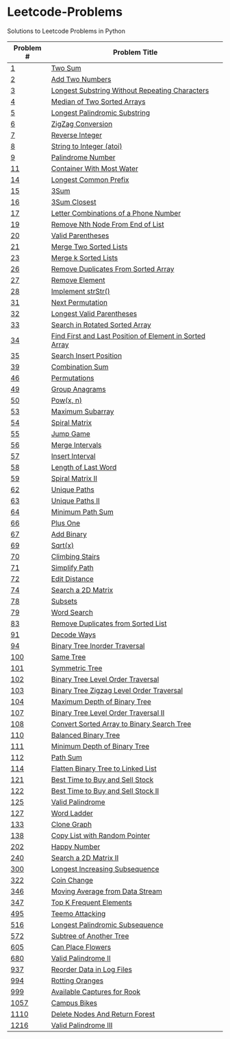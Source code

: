 # Leetcode-Problems
Solutions to Leetcode Problems in Python

| Problem #  | Problem Title |
| ------------- | ------------- |
| [1](https://leetcode.com/problems/two-sum/)  | [Two Sum](./problems/1.py)  |
| [2](https://leetcode.com/problems/add-two-numbers/)  | [Add Two Numbers](./problems/2.py)  |
| [3](https://leetcode.com/problems/longest-substring-without-repeating-characters/)  | [Longest Substring Without Repeating Characters](./problems/3.py)  |
| [4](https://leetcode.com/problems/median-of-two-sorted-arrays/)  | [Median of Two Sorted Arrays](./problems/4.py)  |
| [5](https://leetcode.com/problems/longest-palindromic-substring/)  | [Longest Palindromic Substring](./problems/5.py)  |
| [6](https://leetcode.com/problems/zigzag-conversion/)  | [ZigZag Conversion](./problems/6.py)  |
| [7](https://leetcode.com/problems/reverse-integer/)  | [Reverse Integer](./problems/7.py)  |
| [8](https://leetcode.com/problems/string-to-integer-atoi/)  | [String to Integer (atoi)](./problems/8.py)  |
| [9](https://leetcode.com/problems/palindrome-number/)  | [Palindrome Number](./problems/9.py)  |
| [11](https://leetcode.com/problems/container-with-most-water/)  | [Container With Most Water](./problems/11.py)  |
| [14](https://leetcode.com/problems/longest-common-prefix/)  | [Longest Common Prefix](./problems/14.py)  |
| [15](https://leetcode.com/problems/3sum/)  | [3Sum](./problems/15.py)  |
| [16](https://leetcode.com/problems/3sum-closest/)  | [3Sum Closest](./problems/16.py)  |
| [17](https://leetcode.com/problems/letter-combinations-of-a-phone-number/)  | [Letter Combinations of a Phone Number](./problems/17.py)  |
| [19](https://leetcode.com/problems/remove-nth-node-from-end-of-list/)  | [Remove Nth Node From End of List](./problems/19.py)  |
| [20](https://leetcode.com/problems/valid-parentheses/)  | [Valid Parentheses](./problems/20.py)  |
| [21](https://leetcode.com/problems/merge-two-sorted-lists/)  | [Merge Two Sorted Lists](./problems/21.py)  |
| [23](https://leetcode.com/problems/merge-k-sorted-lists/)  | [Merge k Sorted Lists](./problems/23.py)  |
| [26](https://leetcode.com/problems/remove-duplicates-from-sorted-array/)  | [Remove Duplicates From Sorted Array](./problems/26.py)  |
| [27](https://leetcode.com/problems/remove-element/)  | [Remove Element](./problems/27.py)  |
| [28](https://leetcode.com/problems/implement-strstr/)  | [Implement strStr()](./problems/28.py)  |
| [31](https://leetcode.com/problems/next-permutation/)  | [Next Permutation](./problems/31.py)  |
| [32](https://leetcode.com/problems/longest-valid-parentheses/)  | [Longest Valid Parentheses](./problems/32.py)  |
| [33](https://leetcode.com/problems/search-in-rotated-sorted-array/)  | [Search in Rotated Sorted Array](./problems/33.py)  |
| [34](https://leetcode.com/problems/find-first-and-last-position-of-element-in-sorted-array/)  | [Find First and Last Position of Element in Sorted Array](./problems/34.py)  |
| [35](https://leetcode.com/problems/search-insert-position/)  | [Search Insert Position](./problems/35.py)  |
| [39](https://leetcode.com/problems/combination-sum/)  | [Combination Sum](./problems/39.py)  |
| [46](https://leetcode.com/problems/permutations/)  | [Permutations](./problems/46.py)  |
| [49](https://leetcode.com/problems/group-anagrams/)  | [Group Anagrams](./problems/49.py)  |
| [50](https://leetcode.com/problems/powx-n/)  | [Pow(x, n)](./problems/50.py)  |
| [53](https://leetcode.com/problems/maximum-subarray/)  | [Maximum Subarray](./problems/53.py)  |
| [54](https://leetcode.com/problems/spiral-matrix/)  | [Spiral Matrix](./problems/54.py)  |
| [55](https://leetcode.com/problems/jump-game/)  | [Jump Game](./problems/55.py)  |
| [56](https://leetcode.com/problems/merge-intervals/)  | [Merge Intervals](./problems/56.py)  |
| [57](https://leetcode.com/problems/insert-interval/)  | [Insert Interval](./problems/57.py)  |
| [58](https://leetcode.com/problems/length-of-last-word/)  | [Length of Last Word](./problems/58.py)  |
| [59](https://leetcode.com/problems/spiral-matrix-ii/)  | [Spiral Matrix II](./problems/59.py)  |
| [62](https://leetcode.com/problems/unique-paths/)  | [Unique Paths](./problems/62.py)  |
| [63](https://leetcode.com/problems/unique-paths-ii/)  | [Unique Paths II](./problems/63.py)  |
| [64](https://leetcode.com/problems/minimum-path-sum/)  | [Minimum Path Sum](./problems/64.py)  |
| [66](https://leetcode.com/problems/plus-one/)  | [Plus One](./problems/66.py)  |
| [67](https://leetcode.com/problems/add-binary/)  | [Add Binary](./problems/67.py)  |
| [69](https://leetcode.com/problems/sqrtx/)  | [Sqrt(x)](./problems/69.py)  |
| [70](https://leetcode.com/problems/climbing-stairs/)  | [Climbing Stairs](./problems/70.py)  |
| [71](https://leetcode.com/problems/simplify-path/)  | [Simplify Path](./problems/71.py)  |
| [72](https://leetcode.com/problems/edit-distance/)  | [Edit Distance](./problems/72.py)  |
| [74](https://leetcode.com/problems/search-a-2d-matrix/)  | [Search a 2D Matrix](./problems/74.py)  |
| [78](https://leetcode.com/problems/subsets/)  | [Subsets](./problems/78.py)  |
| [79](https://leetcode.com/problems/word-search/)  | [Word Search](./problems/79.py)  |
| [83](https://leetcode.com/problems/remove-duplicates-from-sorted-list/)  | [Remove Duplicates from Sorted List](./problems/83.py)  |
| [91](https://leetcode.com/problems/decode-ways/)  | [Decode Ways](./problems/91.py)  |
| [94](https://leetcode.com/problems/binary-tree-inorder-traversal/)  | [Binary Tree Inorder Traversal](./problems/94.py)  |
| [100](https://leetcode.com/problems/same-tree/)  | [Same Tree](./problems/100.py)  |
| [101](https://leetcode.com/problems/symmetric-tree/)  | [Symmetric Tree](./problems/101.py)  |
| [102](https://leetcode.com/problems/binary-tree-level-order-traversal/)  | [Binary Tree Level Order Traversal](./problems/102.py)  |
| [103](https://leetcode.com/problems/binary-tree-zigzag-level-order-traversal/)  | [Binary Tree Zigzag Level Order Traversal](./problems/103.py)  |
| [104](https://leetcode.com/problems/maximum-depth-of-binary-tree/)  | [Maximum Depth of Binary Tree](./problems/104.py)  |
| [107](https://leetcode.com/problems/binary-tree-level-order-traversal-ii/)  | [ Binary Tree Level Order Traversal II](./problems/107.py)  |
| [108](https://leetcode.com/problems/convert-sorted-array-to-binary-search-tree/)  | [Convert Sorted Array to Binary Search Tree](./problems/108.py)  |
| [110](https://leetcode.com/problems/balanced-binary-tree/)  | [Balanced Binary Tree](./problems/110.py)  |
| [111](https://leetcode.com/problems/minimum-depth-of-binary-tree/)  | [Minimum Depth of Binary Tree](./problems/111.py)  |
| [112](https://leetcode.com/problems/path-sum/)  | [Path Sum](./problems/112.py)  |
| [114](https://leetcode.com/problems/flatten-binary-tree-to-linked-list/)  | [Flatten Binary Tree to Linked List](./problems/114.py)  |
| [121](https://leetcode.com/problems/best-time-to-buy-and-sell-stock/)  | [Best Time to Buy and Sell Stock](./problems/121.py)  |
| [122](https://leetcode.com/problems/best-time-to-buy-and-sell-stock-ii/)  | [Best Time to Buy and Sell Stock II](./problems/122.py)  |
| [125](https://leetcode.com/problems/valid-palindrome/)  | [Valid Palindrome](./problems/125.py)  |
| [127](https://leetcode.com/problems/word-ladder/)  | [Word Ladder](./problems/127.py)  |
| [133](https://leetcode.com/problems/clone-graph/)  | [Clone Graph](./problems/133.py)  |
| [138](https://leetcode.com/problems/copy-list-with-random-pointer/)  | [Copy List with Random Pointer](./problems/138.py)  |
| [202](https://leetcode.com/problems/happy-number/)  | [Happy Number](./problems/202.py)  |
| [240](https://leetcode.com/problems/search-a-2d-matrix-ii/)  | [Search a 2D Matrix II](./problems/240.py)  |
| [300](https://leetcode.com/problems/longest-increasing-subsequence/)  | [Longest Increasing Subsequence](./problems/300.py)  |
| [322](https://leetcode.com/problems/coin-change/)  | [Coin Change](./problems/322.py)  |
| [346](https://leetcode.com/problems/moving-average-from-data-stream/)  | [Moving Average from Data Stream](./problems/346.py)  |
| [347](https://leetcode.com/problems/top-k-frequent-elements/)  | [Top K Frequent Elements](./problems/347.py)  |
| [495](https://leetcode.com/problems/teemo-attacking/)  | [Teemo Attacking](./problems/495.py)  |
| [516](https://leetcode.com/problems/longest-palindromic-subsequence/)  | [Longest Palindromic Subsequence](./problems/516.py)  |
| [572](https://leetcode.com/problems/subtree-of-another-tree/)  | [Subtree of Another Tree](./problems/572.py)  |
| [605](https://leetcode.com/problems/can-place-flowers/)  | [Can Place Flowers](./problems/605.py)  |
| [680](https://leetcode.com/problems/valid-palindrome-ii/)  | [Valid Palindrome II](./problems/680.py)  |
| [937](https://leetcode.com/problems/reorder-data-in-log-files/)  | [Reorder Data in Log Files](./problems/937.py)  |
| [994](https://leetcode.com/problems/rotting-oranges/)  | [Rotting Oranges](./problems/994.py)  |
| [999](https://leetcode.com/problems/available-captures-for-rook/)  | [Available Captures for Rook](./problems/999.py)  |
| [1057](https://leetcode.com/problems/campus-bikes/)  | [Campus Bikes](./problems/1057.py)  |
| [1110](https://leetcode.com/problems/delete-nodes-and-return-forest/)  | [Delete Nodes And Return Forest](./problems/1110.py)  |
| [1216](https://leetcode.com/problems/valid-palindrome-iii/)  | [Valid Palindrome III](./problems/1216.py)  |

